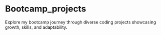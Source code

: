 # Bootcamp_projects
Explore my bootcamp journey through diverse coding projects showcasing growth, skills, and adaptability.
